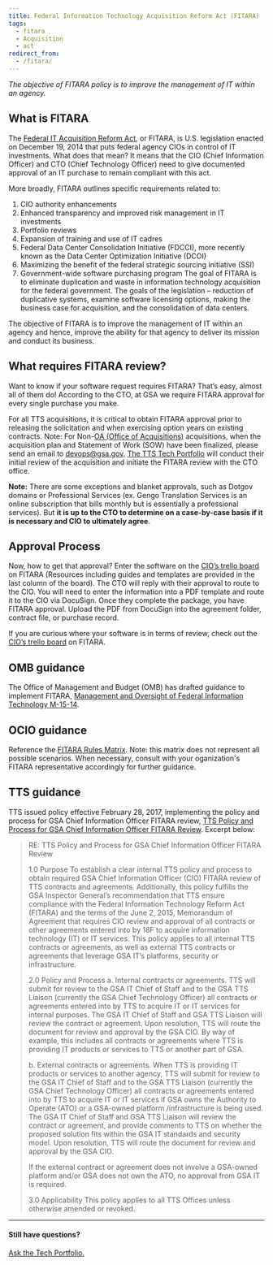 ```yaml
---
title: Federal Information Technology Acquisition Reform Act (FITARA)
tags:
  - fitara
  - Acquisition
  - act
redirect_from:
  - /fitara/
---
```


_The objective of FITARA policy is to improve the management of IT within an agency._

## What is FITARA

The [Federal IT Acquisition Reform Act](https://management.cio.gov/), or FITARA, is U.S. legislation enacted on December 19, 2014 that puts federal agency CIOs in control of IT investments. What does that mean? It means that the CIO (Chief Information Officer) and CTO (Chief Technology Officer) need to give documented approval of an IT purchase to remain compliant with this act.

More broadly, FITARA outlines specific requirements related to:

1. CIO authority enhancements
2. Enhanced transparency and improved risk management in IT investments
3. Portfolio reviews
4. Expansion of training and use of IT cadres
5. Federal Data Center Consolidation Initiative (FDCCI), more recently known as the Data Center Optimization Initiative (DCOI)
6. Maximizing the benefit of the federal strategic sourcing initiative (SSI)
7. Government-wide software purchasing program
   The goal of FITARA is to eliminate duplication and waste in information technology acquisition for the federal government. The goals of the legislation – reduction of duplicative systems, examine software licensing options, making the business case for acquisition, and the consolidation of data centers.

The objective of FITARA is to improve the management of IT within an agency and hence, improve the ability for that agency to deliver its mission and conduct its business.

## What requires FITARA review?

Want to know if your software request requires FITARA? That’s easy, almost all of them do! According to the CTO, at GSA we require FITARA approval for every single purchase you make.

For all TTS acquisitions, it is critical to obtain FITARA approval prior to releasing the solicitation and when exercising option years on existing contracts. Note: For Non-[OA (Office of Acquisitions)]({{site.baseurl}}/oa/) acquisitions, when the acquisition plan and Statement of Work (SOW) have been finalized, please send an email to devops@gsa.gov. [The TTS Tech Portfolio]({{site.baseurl}}/tech-portfolio/) will conduct their initial review of the acquisition and initiate the FITARA review with the CTO office.

**Note:** There are some exceptions and blanket approvals, such as Dotgov domains or Professional Services (ex. Gengo Translation Services is an online subscription that bills monthly but is essentially a professional services). But **it is up to the CTO to determine on a case-by-case basis if it is necessary and CIO to ultimately agree**.

## Approval Process

Now, how to get that approval? Enter the software on the [CIO’s trello board](https://trello.com/b/KklMfNO0/gsa-it-fitara) on FITARA (Resources including guides and templates are provided in the last column of the board). The CTO will reply with their approval to route to the CIO. You will need to enter the information into a PDF template and route it to the CIO via DocuSign. Once they complete the package, you have FITARA approval. Upload the PDF from DocuSign into the agreement folder, contract file, or purchase record.

If you are curious where your software is in terms of review, check out the [CIO’s trello board](https://trello.com/b/KklMfNO0/gsa-it-fitara) on FITARA.

## OMB guidance

The Office of Management and Budget (OMB) has drafted guidance to implement FITARA, [Management and Oversight of Federal Information Technology M-15-14](https://obamawhitehouse.archives.gov/sites/default/files/omb/memoranda/2015/m-15-14.pdf).

## OCIO guidance

Reference the [FITARA Rules Matrix](https://docs.google.com/spreadsheets/d/1v0gnWT1V9SBaiwI3Mu-oiVk2-u26No7OTPJCTNJwZvo/edit?ts=5fbd1e3a#gid=912065849). Note: this matrix does not represent all possible scenarios. When necessary, consult with your oganization's FITARA representative accordingly for further guidance.

## TTS guidance

TTS issued policy effective February 28, 2017, implementing the policy and process for GSA Chief Information Officer FITARA review, [TTS Policy and Process for GSA Chief Information Officer FITARA Review](https://docs.google.com/document/d/1vUaxBn8miL2St1MnAV2jVyf5lteHqrl3XSRFD8DwEgU/edit). Excerpt below:

> RE: TTS Policy and Process for GSA Chief Information Officer FITARA Review
>
> 1.0 Purpose
> To establish a clear internal TTS policy and process to obtain required GSA Chief Information Officer (CIO) FITARA review of TTS contracts and agreements. Additionally, this policy fulfills the GSA Inspector General’s recommendation that TTS ensure compliance with the Federal Information Technology Reform Act (FITARA) and the terms of the June 2, 2015, Memorandum of Agreement that requires CIO review and approval of all contracts or other agreements entered into by 18F to acquire information technology (IT) or IT services. This policy applies to all internal TTS contracts or agreements, as well as external TTS contracts or agreements that leverage GSA IT’s platforms, security or infrastructure.
>
> 2.0 Policy and Process
> a. Internal contracts or agreements. TTS will submit for review to the GSA IT Chief of Staff and to the GSA TTS Liaison (currently the GSA Chief Technology Officer) all contracts or agreements entered into by TTS to acquire IT or IT services for internal purposes. The GSA IT Chief of Staff and GSA TTS Liaison will review the contract or agreement. Upon resolution, TTS will route the document for review and approval by the GSA CIO. By way of example, this includes all contracts or agreements where TTS is providing IT products or services to TTS or another part of GSA.
>
> b. External contracts or agreements. When TTS is providing IT products or services to another agency, TTS will submit for review to the GSA IT Chief of Staff and to the GSA TTS Liaison (currently the GSA Chief Technology Officer) all contracts or agreements entered into by TTS to acquire IT or IT services if GSA owns the Authority to Operate (ATO) or a GSA-owned platform /infrastructure is being used. The GSA IT Chief of Staff and GSA TTS Liaison will review the contract or agreement, and provide comments to TTS on whether the proposed solution fits within the GSA IT standards and security model. Upon resolution, TTS will route the document for review and approval by the GSA CIO.
>
> If the external contract or agreement does not involve a GSA-owned platform and/or GSA does not own the ATO, no approval from GSA IT is required.
>
> 3.0 Applicability
> This policy applies to all TTS Offices unless otherwise amended or revoked.

---

#### Still have questions?

[Ask the Tech Portfolio.]({{site.baseurl}}/office-of-solutions/tech-portfolio/#questions)
